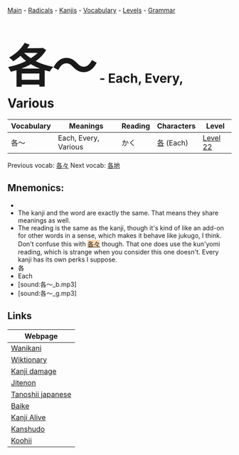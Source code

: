 <style> bigfont {font-size: 100px}</style>
[Main](../README.md) -
[Radicals](../radicals.md) -
[Kanjis](../kanjis.md) -
[Vocabulary](../vocabulary.md) -
[Levels](../levels.md) -
[Grammar](../grammar.md)
# <bigfont> 各〜</bigfont> - Each, Every, Various 

| Vocabulary | Meanings | Reading | Characters | Level |
| --- | --- | --- | --- | --- |
| 各〜 | Each, Every, Various | かく |  [各](../kanjis/各.md) (Each) | [Level 22](../levels/wk_level22.md) |

Previous vocab: [各々](各々.md) Next vocab: [各地](各地.md) 

## Mnemonics:

* 
* The kanji and the word are exactly the same. That means they share meanings as well.
* The reading is the same as the kanji, though it's kind of like an add-on for other words in a sense, which makes it behave like jukugo, I think. Don't confuse this with <span style="background-color:#fed8b1"> [各々](https://jisho.org/search/各々)</span> though. That one does use the kun'yomi reading, which is strange when you consider this one doesn't. Every kanji has its own perks I suppose.
* 各
* Each
* [sound:各〜_b.mp3]
* [sound:各〜_g.mp3]


## Links 

| Webpage |
| --- |
| [Wanikani          ](https://www.wanikani.com/kanji/各〜) |
| [Wiktionary        ](https://en.wiktionary.org/wiki/各〜) |
| [Kanji damage      ](http://www.kanjidamage.com/kanji/search?utf8=✓&q=各〜) |
| [Jitenon           ](https://jitenon.com/kanji/各〜) |
| [Tanoshii japanese ](https://www.tanoshiijapanese.com/dictionary/kanji.cfm?k=各〜) |
| [Baike             ](https://baike.baidu.com/item/各〜) |
| [Kanji Alive       ](https://app.kanjialive.com/各〜) |
| [Kanshudo          ](https://www.kanshudo.com/searchmn?q=各〜) |
| [Koohii            ](https://kanji.koohii.com/study/kanji/各〜) |
